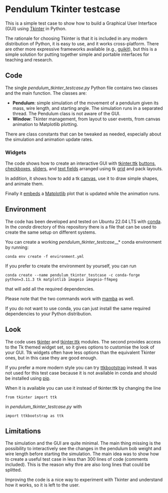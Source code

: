 # Pendulum Tkinter testcase

This is a simple test case to show how to build a Graphical User Interface (GUI) using [Tkinter](https://docs.python.org/3/library/tkinter.html) in Python.

The rationale for choosing Tkinter is that it is included in any modern distribution of Python, it is easy to use, and it works cross-platform. There are other more expressive frameworks available (e.g., [guikit](https://github.com/ImperialCollegeLondon/guikit/tree/develop)), but this is a simple solution for putting together simple and portable interfaces for teaching and research.

## Code

The single *pendulum_tkinter_testcase.py* Python file contains two classes and the main function.
The classes are:

* **Pendulum**: simple simulation of the movement of a pendulum given its mass, wire length, and starting angle. The simulation runs in a separated thread. The Pendulum class is not aware of the GUI.
* **Window**: Tkinter management, from layout to user events, from canvas animation to Matplotlib plotting.

There are class constants that can be tweaked as needed, especially about the simulation and animation update rates.

### Widgets

The code shows how to create an interactive GUI with [tkinter.ttk](https://docs.python.org/3/library/tkinter.ttk.html) [buttons](https://anzeljg.github.io/rin2/book2/2405/docs/tkinter/ttk-Button.html), [checkboxes](https://anzeljg.github.io/rin2/book2/2405/docs/tkinter/ttk-Checkbutton.html), [sliders](https://anzeljg.github.io/rin2/book2/2405/docs/tkinter/ttk-Scale.html), and [text fields](https://anzeljg.github.io/rin2/book2/2405/docs/tkinter/ttk-Entry.html) arranged using tk [grid](https://tkdocs.com/tutorial/grid.html) and pack layouts.

In addition, it shows how to add a tk [canvas](https://tkdocs.com/tutorial/canvas.html), use it to draw simple shapes, and animate them.

Finally it [embeds](https://matplotlib.org/3.1.0/gallery/user_interfaces/embedding_in_tk_sgskip.html) a [Matplotlib](https://matplotlib.org/) plot that is updated while the animation runs. 

## Environment

The code has been developed and tested on Ubuntu 22.04 LTS with [conda](https://docs.conda.io/en/latest/). In the *conda* directory of this repository there is a file that can be used to create the same setup on different systems. 

You can create a working  *pendulum_tkinter_testcase*__* conda environment by running:
```
conda env create -f environment.yml
```

If you prefer to create the environment by yourself, you can run
```
conda create --name pendulum_tkinter_testcase -c conda-forge python=3.11.3 tk matplotlib imageio imageio-ffmpeg
``` 
that will add all the required dependencies.

Please note that the two commands work with [mamba](https://github.com/mamba-org/mamba) as well.

If you do not want to use conda, you can just install the same required dependencies to your Python distribution. 

## Look

The code uses [tkinter](https://docs.python.org/3/library/tkinter.html) and [tkinter.ttk](https://docs.python.org/3/library/tkinter.ttk.html) modules. The second provides access to the Tk themed widget set, so it gives options to customise the look of your GUI. Ttk widgets often have less options than the equivalent Tkinter ones, but in this case they are good enough.

If you prefer a more modern style you can try [ttkbootstrap](https://github.com/israel-dryer/ttkbootstrap) instead. It was not used for this test case because it is not available in conda and should be installed using [pip](https://packaging.python.org/en/latest/key_projects/#pip). 

When it is available you can use it instead of tkinter.ttk by changing the line
```
from tkinter import ttk
```
in *pendulum_tkinter_testcase.py* with
```
import ttkbootstrap as ttk
```

## Limitations

The simulation and the GUI are quite minimal. The main thing missing is the possibility to interactively see the changes in the pendulum bob weight and wire length before starting the simulation. The main idea was to show how to create a useful test case in less than 300 lines of code (comments included). This is the reason why thre are also long lines that could be splitted. 

Improving the code is a nice way to experiment with Tkinter and understand how it works, so it is left to the user.

